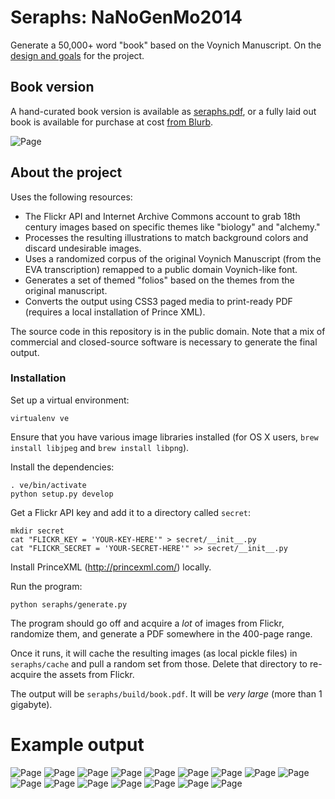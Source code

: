 Seraphs: NaNoGenMo2014
=============

Generate a 50,000+ word "book" based on the Voynich Manuscript. On the [design and goals](https://lizadaly.com/pages/seraphs/) for the project.

## Book version

A hand-curated book version is available as <a href="https://github.com/lizadaly/nanogenmo2014/raw/master/seraphs.pdf">seraphs.pdf</a>, or a fully laid out book is available for purchase at cost <a href="http://www.blurb.com/b/5921004-seraphs">from Blurb</a>.

![Page](examples/cover-page.png)

## About the project

Uses the following resources:

* The Flickr API and Internet Archive Commons account to grab 18th century images based on specific themes like "biology" and "alchemy."
* Processes the resulting illustrations to match background colors and discard undesirable images.
* Uses a randomized corpus of the original Voynich Manuscript (from the EVA transcription) remapped to a public domain Voynich-like font.
* Generates a set of themed "folios" based on the themes from the original manuscript.
* Converts the output using CSS3 paged media to print-ready PDF (requires a local installation of Prince XML).

The source code in this repository is in the public domain. Note that a mix of commercial and closed-source software is necessary to generate the final output.

### Installation

Set up a virtual environment:

```
virtualenv ve
````

Ensure that you have various image libraries installed (for OS X users, `brew install libjpeg` and `brew install libpng`).

Install the dependencies:

```
. ve/bin/activate
python setup.py develop
```

Get a Flickr API key and add it to a directory called `secret`:

```
mkdir secret
cat "FLICKR_KEY = 'YOUR-KEY-HERE'" > secret/__init__.py
cat "FLICKR_SECRET = 'YOUR-SECRET-HERE'" >> secret/__init__.py
```

Install PrinceXML (http://princexml.com/) locally.

Run the program:

```
python seraphs/generate.py
```

The program should go off and acquire a _lot_ of images from Flickr, randomize them, and generate a PDF somewhere in the 400-page range.

Once it runs, it will cache the resulting images (as local pickle files) in `seraphs/cache` and pull a random set from those. Delete that directory to re-acquire the assets from Flickr.

The output will be `seraphs/build/book.pdf`. It will be _very large_ (more than 1 gigabyte).

Example output
==============

![Page](examples/page1.png)
![Page](examples/page2.png)
![Page](examples/page3.png)
![Page](examples/page4.png)
![Page](examples/page5.png)
![Page](examples/page6.png)
![Page](examples/page7.png)
![Page](examples/page8.png)
![Page](examples/page9.png)
![Page](examples/page10.png)
![Page](examples/page11.png)
![Page](examples/page12.png)
![Page](examples/page13.png)
![Page](examples/page14.png)
![Page](examples/page15.png)
![Page](examples/page16.png)


